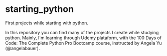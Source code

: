 # starting_python

First projects while starting with python.

In this repository you can find many of the projects I create while studying python.
Mainly, I'm learning through Udemy plataform, with the 100 Days of Code: The Complete Python Pro Bootcamp course, instructed by Angela Yu (@angelabauer).
